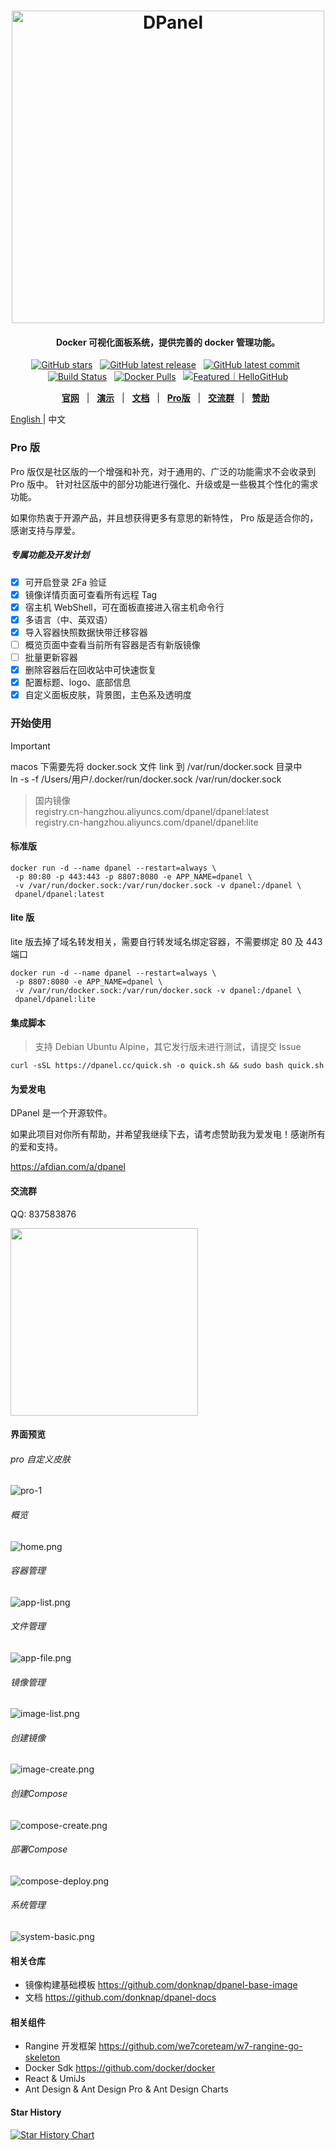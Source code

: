 <h1 align="center">
<img src="https://cdn.w7.cc/dpanel/dpanel-logo.png" alt="DPanel" width="500" />
</h1>
<h4 align="center"> Docker 可视化面板系统，提供完善的 docker 管理功能。 </h4>

<div align="center">

[![GitHub stars](https://img.shields.io/github/stars/donknap/dpanel.svg)](https://github.com/donknap/dpanel) &nbsp;
[![GitHub latest release](https://img.shields.io/github/v/release/donknap/dpanel)](https://github.com/donknap/dpanel/releases) &nbsp;
[![GitHub latest commit](https://img.shields.io/github/last-commit/donknap/dpanel.svg)](https://github.com/donknap/dpanel/commits/master/) &nbsp;
[![Build Status](https://github.com/donknap/dpanel/actions/workflows/release.yml/badge.svg)](https://github.com/donknap/dpanel/actions) &nbsp;
[![Docker Pulls](https://img.shields.io/docker/pulls/dpanel/dpanel)](https://hub.docker.com/r/dpanel/dpanel/tags) &nbsp;
<a href="https://hellogithub.com/repository/c69089b776704985b989f98626de977a" target="_blank"><img src="https://abroad.hellogithub.com/v1/widgets/recommend.svg?rid=c69089b776704985b989f98626de977a&claim_uid=ekhLfDOxR5U0mVw&theme=small" alt="Featured｜HelloGitHub" /></a>

[**官网**](https://dpanel.cc/) &nbsp; |
&nbsp; [**演示**](https://dpanel.park1991.com) &nbsp; |
&nbsp; [**文档**](https://dpanel.cc/#/zh-cn/install/docker) &nbsp; |
&nbsp; [**Pro版**](https://dpanel.cc/#/zh-cn/manual/pro) &nbsp; |
&nbsp; [**交流群**](https://qm.qq.com/q/2v4x9x8q4k) &nbsp; |
&nbsp; [**赞助**](https://afdian.com/a/dpanel) &nbsp;

</div>

<p>
   <a href="README_EN.md"> English <a/> | 中文
</p>

### Pro 版

Pro 版仅是社区版的一个增强和补充，对于通用的、广泛的功能需求不会收录到 Pro 版中。
针对社区版中的部分功能进行强化、升级或是一些极其个性化的需求功能。

如果你热衷于开源产品，并且想获得更多有意思的新特性， Pro 版是适合你的，感谢支持与厚爱。

##### 专属功能及开发计划

- [x] 可开启登录 2Fa 验证
- [x] 镜像详情页面可查看所有远程 Tag
- [x] 宿主机 WebShell，可在面板直接进入宿主机命令行
- [x] 多语言（中、英双语）
- [x] 导入容器快照数据快带迁移容器
- [ ] 概览页面中查看当前所有容器是否有新版镜像
- [ ] 批量更新容器
- [x] 删除容器后在回收站中可快速恢复
- [x] 配置标题、logo、底部信息
- [x] 自定义面板皮肤，背景图，主色系及透明度

### 开始使用

> [!IMPORTANT]  
> macos 下需要先将 docker.sock 文件 link 到 /var/run/docker.sock 目录中 \
> ln -s -f /Users/用户/.docker/run/docker.sock  /var/run/docker.sock

> 国内镜像 \
> registry.cn-hangzhou.aliyuncs.com/dpanel/dpanel:latest \
> registry.cn-hangzhou.aliyuncs.com/dpanel/dpanel:lite

#### 标准版

```
docker run -d --name dpanel --restart=always \
 -p 80:80 -p 443:443 -p 8807:8080 -e APP_NAME=dpanel \
 -v /var/run/docker.sock:/var/run/docker.sock -v dpanel:/dpanel \
 dpanel/dpanel:latest 
```

#### lite 版

lite 版去掉了域名转发相关，需要自行转发域名绑定容器，不需要绑定 80 及 443 端口

```
docker run -d --name dpanel --restart=always \
 -p 8807:8080 -e APP_NAME=dpanel \
 -v /var/run/docker.sock:/var/run/docker.sock -v dpanel:/dpanel \
 dpanel/dpanel:lite
```

#### 集成脚本

> 支持 Debian Ubuntu Alpine，其它发行版未进行测试，请提交 Issue

```
curl -sSL https://dpanel.cc/quick.sh -o quick.sh && sudo bash quick.sh
```

#### 为爱发电

DPanel 是一个开源软件。

如果此项目对你所有帮助，并希望我继续下去，请考虑赞助我为爱发电！感谢所有的爱和支持。

https://afdian.com/a/dpanel

#### 交流群

QQ: 837583876

<img src="https://github.com/donknap/dpanel-docs/blob/master/storage/image/qq.png?raw=true" width="300" />

#### 界面预览

###### pro 自定义皮肤

![pro-1](https://cdn.w7.cc/dpanel/pro-1.png)

###### 概览
![home.png](https://raw.githubusercontent.com/donknap/dpanel-docs/master/storage/image/home.png)
###### 容器管理
![app-list.png](https://raw.githubusercontent.com/donknap/dpanel-docs/master/storage/image/app-list.png)
###### 文件管理
![app-file.png](https://raw.githubusercontent.com/donknap/dpanel-docs/master/storage/image/app-file.png)
###### 镜像管理
![image-list.png](https://raw.githubusercontent.com/donknap/dpanel-docs/master/storage/image/image-list.png)
###### 创建镜像
![image-create.png](https://raw.githubusercontent.com/donknap/dpanel-docs/master/storage/image/image-create.png)
###### 创建Compose
![compose-create.png](https://raw.githubusercontent.com/donknap/dpanel-docs/master/storage/image/compose-create.png)
###### 部署Compose
![compose-deploy.png](https://raw.githubusercontent.com/donknap/dpanel-docs/master/storage/image/compose-deploy.png)
###### 系统管理
![system-basic.png](https://raw.githubusercontent.com/donknap/dpanel-docs/master/storage/image/system-basic.png)

#### 相关仓库

- 镜像构建基础模板 https://github.com/donknap/dpanel-base-image
- 文档 https://github.com/donknap/dpanel-docs

#### 相关组件

- Rangine 开发框架 https://github.com/we7coreteam/w7-rangine-go-skeleton
- Docker Sdk https://github.com/docker/docker
- React & UmiJs
- Ant Design & Ant Design Pro & Ant Design Charts

#### Star History
[![Star History Chart](https://api.star-history.com/svg?repos=donknap/dpanel&type=Timeline)](https://star-history.com/#donknap/dpanel&Timeline)
